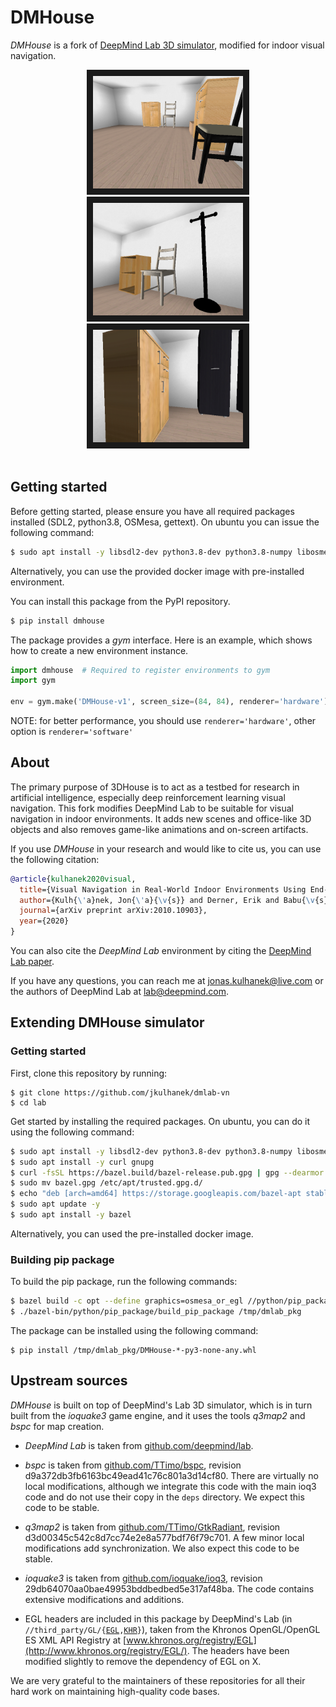 # DMHouse 
*DMHouse* is a fork of [DeepMind Lab 3D simulator](https://github.com/deepmind/lab), modified for indoor visual navigation.

<div align="center">
<img src="docs/images/dmhouse1.png"
     width="240" height="180" border="10" />
<img src="docs/images/dmhouse2.png"
     width="240" height="180" border="10" />
<img src="docs/images/dmhouse3.png"
     width="240" height="180" border="10" />
  <br /><br />
</div>

## Getting started
Before getting started, please ensure you have all required packages installed (SDL2, python3.8, OSMesa, gettext).
On ubuntu you can issue the following command:
```bash
$ sudo apt install -y libsdl2-dev python3.8-dev python3.8-numpy libosmesa6-dev gettext
```
Alternatively, you can use the provided docker image with pre-installed environment.

You can install this package from the PyPI repository.
```bash
$ pip install dmhouse
```

The package provides a *gym* interface. Here is an example, which shows how to create a new environment instance.
```python
import dmhouse  # Required to register environments to gym
import gym

env = gym.make('DMHouse-v1', screen_size=(84, 84), renderer='hardware')
```

NOTE: for better performance, you should use `renderer='hardware'`, other option is `renderer='software'`

## About
The primary purpose of 3DHouse is to act as a testbed for research in artificial intelligence,
especially deep reinforcement learning visual navigation.
This fork modifies DeepMind Lab to be suitable for visual navigation in indoor environments.
It adds new scenes and office-like 3D objects and also removes game-like animations and on-screen artifacts.

If you use *DMHouse* in your research and would like to cite us, you can use the following citation:
```bibtex
@article{kulhanek2020visual,
  title={Visual Navigation in Real-World Indoor Environments Using End-to-End Deep Reinforcement Learning},
  author={Kulh{\'a}nek, Jon{\'a}{\v{s}} and Derner, Erik and Babu{\v{s}}ka, Robert},
  journal={arXiv preprint arXiv:2010.10903},
  year={2020}
}
```

You can also cite the *DeepMind Lab* environment by citing the [DeepMind Lab paper](https://arxiv.org/abs/1612.03801).

If you have any questions, you can reach me at [jonas.kulhanek@live.com](mailto:jonas.kulhanek@live.com) 
or the authors of DeepMind Lab at [lab@deepmind.com](mailto:lab@deepmind.com).

## Extending DMHouse simulator
### Getting started
First, clone this repository by running:
```shell
$ git clone https://github.com/jkulhanek/dmlab-vn
$ cd lab
```

Get started by installing the required packages. On ubuntu, you can do it using the following command:
```bash
$ sudo apt install -y libsdl2-dev python3.8-dev python3.8-numpy libosmesa6-dev
$ sudo apt install -y curl gnupg
$ curl -fsSL https://bazel.build/bazel-release.pub.gpg | gpg --dearmor > bazel.gpg
$ sudo mv bazel.gpg /etc/apt/trusted.gpg.d/
$ echo "deb [arch=amd64] https://storage.googleapis.com/bazel-apt stable jdk1.8" | sudo tee /etc/apt/sources.list.d/bazel.list
$ sudo apt update -y
$ sudo apt install -y bazel
```
Alternatively, you can used the pre-installed docker image.

### Building pip package
To build the pip package, run the following commands:
```bash
$ bazel build -c opt --define graphics=osmesa_or_egl //python/pip_package:build_pip_package
$ ./bazel-bin/python/pip_package/build_pip_package /tmp/dmlab_pkg
```

The package can be installed using the following command:
``` 
$ pip install /tmp/dmlab_pkg/DMHouse-*-py3-none-any.whl
```


## Upstream sources
*DMHouse* is built on top of DeepMind's Lab 3D simulator, which is in turn
 built from the *ioquake3* game engine, and it uses the tools *q3map2* and
 *bspc* for map creation.

* *DeepMind Lab* is taken from [github.com/deepmind/lab](https://github.com/deepmind/lab).

* *bspc* is taken from [github.com/TTimo/bspc](https://github.com/TTimo/bspc),
  revision d9a372db3fb6163bc49ead41c76c801a3d14cf80. There are virtually no
  local modifications, although we integrate this code with the main ioq3 code
  and do not use their copy in the `deps` directory. We expect this code to be
  stable.

* *q3map2* is taken from
  [github.com/TTimo/GtkRadiant](https://github.com/TTimo/GtkRadiant),
  revision d3d00345c542c8d7cc74e2e8a577bdf76f79c701. A few minor local
  modifications add synchronization. We also expect this code to be stable.

* *ioquake3* is taken from
  [github.com/ioquake/ioq3](https://github.com/ioquake/ioq3),
  revision 29db64070aa0bae49953bddbedbed5e317af48ba. The code contains extensive
  modifications and additions.

* EGL headers are included in this package by DeepMind's Lab (in
   `//third_party/GL/{`[`EGL`](third_party/GL/EGL)`,`[`KHR`](third_party/GL/KHR)`}`),
   taken from the Khronos OpenGL/OpenGL ES XML API Registry at
   [www.khronos.org/registry/EGL](http://www.khronos.org/registry/EGL/). The
   headers have been modified slightly to remove the dependency of EGL on X.

We are very grateful to the maintainers of these repositories for all their hard
work on maintaining high-quality code bases.
